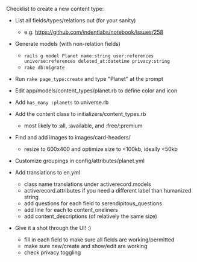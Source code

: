 Checklist to create a new content type:

- List all fields/types/relations out (for your sanity)
  - e.g. https://github.com/indentlabs/notebook/issues/258

- Generate models (with non-relation fields)
  - `rails g model Planet name:string user:references universe:references deleted_at:datetime privacy:string`
  - `rake db:migrate`

- Run `rake page_type:create` and type "Planet" at the prompt

- Edit app/models/content_types/planet.rb to define color and icon

- Add `has_many :planets` to universe.rb

- Add the content class to initializers/content_types.rb
  - most likely to :all, :available, and :free/:premium

- Find and add images to images/card-headers/
  - resize to 600x400 and optimize size to <100kb, ideally <50kb

- Customize groupings in config/attributes/planet.yml

- Add translations to en.yml
  - class name translations under activerecord.models
  - activerecord.attributes if you need a different label than humanized string
  - add questions for each field to serendipitous_questions
  - add line for each to content_oneliners
  - add content_descriptions (of relatively the same size)

- Give it a shot through the UI! :)
  - fill in each field to make sure all fields are working/permitted
  - make sure new/create and show/edit are working
  - check privacy toggling
